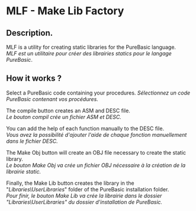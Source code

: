 # MLF - Make Lib Factory

## Description.
MLF is a utility for creating static libraries for the PureBasic language.  
_MLF est un utilitaire pour créer des librairies statics pour le langage PureBasic_. 

## How it works ?

Select a PureBasic code containing your procedures.
_Sélectionnez un code PureBasic contenant vos procédures._

The compile button creates an ASM and DESC file.  
_Le bouton compil  crée un fichier ASM et DESC._

You can add the help of each function manually to the DESC file.  
_Vous avez la possibilité d'ajouter l'aide de chaque fonction manuellement dans le fichier DESC._

The Make Obj button will create an OBJ file necessary to create the static library.  
_Le bouton Make Obj va crée un fichier OBJ nécessaire à la création de la librairie static._  

Finally, the Make Lib button creates the library in the "_Libraries\UserLibraries_" folder of the PureBasic installation folder.  
_Pour finir, le bouton Make Lib va crée la librairie dans le dossier "Libraries\UserLibraries" du dossier d'installation de PureBasic._
  
